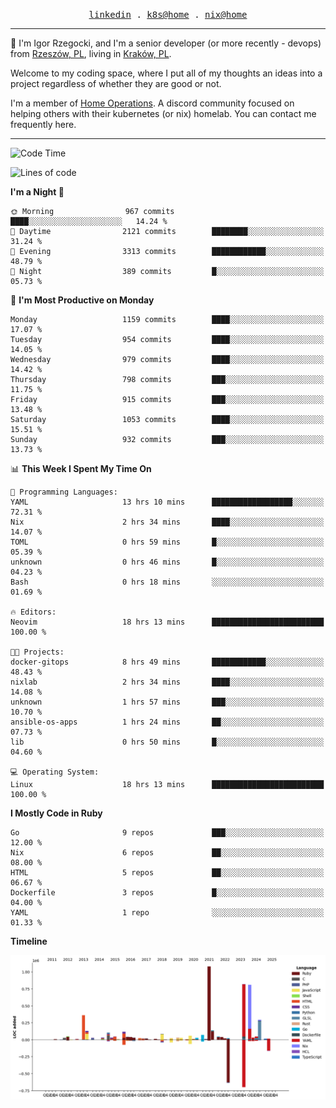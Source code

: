 <p align="center">
  <samp>
    <a href="https://www.linkedin.com/in/ajgon">linkedin</a> .
    <a href="https://github.com/deedee-ops/k8s-gitops">k8s@home</a> .
    <a href="https://github.com/deedee-ops/nixlab">nix@home</a>
  </samp>
</p>

----------------------------------------------------------------

:wave: I'm Igor Rzegocki, and I'm a senior developer (or more recently - devops) from [Rzeszów, PL](https://en.wikipedia.org/wiki/Rzesz%C3%B3w), living in [Kraków, PL](https://en.wikipedia.org/wiki/Krak%C3%B3w).

Welcome to my coding space, where I put all of my thoughts an ideas into a project regardless of whether they are good or not.

I'm a member of [Home Operations](https://discord.gg/home-operations). A discord community focused on helping others with their kubernetes (or nix) homelab. You can contact me frequently here.

----------------------------------------------------------------

<!--START_SECTION:waka-->
![Code Time](http://img.shields.io/badge/Code%20Time-563%20hrs%2023%20mins-blue)

![Lines of code](https://img.shields.io/badge/From%20Hello%20World%20I%27ve%20Written-4.9%20million%20lines%20of%20code-blue)

**I'm a Night 🦉** 

```text
🌞 Morning                967 commits         ████░░░░░░░░░░░░░░░░░░░░░   14.24 % 
🌆 Daytime                2121 commits        ████████░░░░░░░░░░░░░░░░░   31.24 % 
🌃 Evening                3313 commits        ████████████░░░░░░░░░░░░░   48.79 % 
🌙 Night                  389 commits         █░░░░░░░░░░░░░░░░░░░░░░░░   05.73 % 
```
📅 **I'm Most Productive on Monday** 

```text
Monday                   1159 commits        ████░░░░░░░░░░░░░░░░░░░░░   17.07 % 
Tuesday                  954 commits         ████░░░░░░░░░░░░░░░░░░░░░   14.05 % 
Wednesday                979 commits         ████░░░░░░░░░░░░░░░░░░░░░   14.42 % 
Thursday                 798 commits         ███░░░░░░░░░░░░░░░░░░░░░░   11.75 % 
Friday                   915 commits         ███░░░░░░░░░░░░░░░░░░░░░░   13.48 % 
Saturday                 1053 commits        ████░░░░░░░░░░░░░░░░░░░░░   15.51 % 
Sunday                   932 commits         ███░░░░░░░░░░░░░░░░░░░░░░   13.73 % 
```


📊 **This Week I Spent My Time On** 

```text
💬 Programming Languages: 
YAML                     13 hrs 10 mins      ██████████████████░░░░░░░   72.31 % 
Nix                      2 hrs 34 mins       ████░░░░░░░░░░░░░░░░░░░░░   14.07 % 
TOML                     0 hrs 59 mins       █░░░░░░░░░░░░░░░░░░░░░░░░   05.39 % 
unknown                  0 hrs 46 mins       █░░░░░░░░░░░░░░░░░░░░░░░░   04.23 % 
Bash                     0 hrs 18 mins       ░░░░░░░░░░░░░░░░░░░░░░░░░   01.69 % 

🔥 Editors: 
Neovim                   18 hrs 13 mins      █████████████████████████   100.00 % 

🐱‍💻 Projects: 
docker-gitops            8 hrs 49 mins       ████████████░░░░░░░░░░░░░   48.43 % 
nixlab                   2 hrs 34 mins       ████░░░░░░░░░░░░░░░░░░░░░   14.08 % 
unknown                  1 hrs 57 mins       ███░░░░░░░░░░░░░░░░░░░░░░   10.70 % 
ansible-os-apps          1 hrs 24 mins       ██░░░░░░░░░░░░░░░░░░░░░░░   07.73 % 
lib                      0 hrs 50 mins       █░░░░░░░░░░░░░░░░░░░░░░░░   04.60 % 

💻 Operating System: 
Linux                    18 hrs 13 mins      █████████████████████████   100.00 % 
```

**I Mostly Code in Ruby** 

```text
Go                       9 repos             ███░░░░░░░░░░░░░░░░░░░░░░   12.00 % 
Nix                      6 repos             ██░░░░░░░░░░░░░░░░░░░░░░░   08.00 % 
HTML                     5 repos             ██░░░░░░░░░░░░░░░░░░░░░░░   06.67 % 
Dockerfile               3 repos             █░░░░░░░░░░░░░░░░░░░░░░░░   04.00 % 
YAML                     1 repo              ░░░░░░░░░░░░░░░░░░░░░░░░░   01.33 % 
```



**Timeline**

![Lines of Code chart](https://raw.githubusercontent.com/ajgon/ajgon/master/assets/bar_graph.png)


<!--END_SECTION:waka-->
